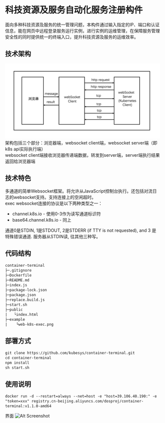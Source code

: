 # 科技资源及服务自动化服务注册构件

面向多种科技资源及服务的统一管理问题，本构件通过输入指定的IP、端口和认证信息，能在网页中远程登录服务运行实例，进行实例的运维管理，在保障服务管理安全性的同时提供统一的终端入口，提升科技资源及服务的运维效率。

## 技术架构

![Alt Screenshot](https://github.com/kubesys/container-terminal/raw/master/example/架构1.png)
架构包括三个部分：浏览器端，websocket client端，websocket server端（即k8s api实际执行端）   
websocket client端接收浏览器传递端数据，转发到server端，server端执行结果返回给浏览器端

## 技术特色

多通道的简单Websocket框架。将允许从JavaScript控制台执行。还包括对流日志的websocket支持。支持连接上的空闲超时。   
exec websocket连接的协议是以下两种类型之一：
* channel.k8s.io - 使用0-3作为读写通道标识符
* base64.channel.k8s.io - 同上       

通道0是STDIN, 1是STDOUT, 2是STDERR (if TTY is not requested), and 3 是特殊错误通道. 服务器从STDIN读, 往其他三种写。


## 代码结构
```
container-terminal
├─.gitignore
├─Dockerfile
├─README.md
├─index.js
├─package-lock.json
├─package.json
├─replace.build.js
├─start.sh
├─public
|   └index.html
├─example
|    └web-k8s-exec.png
```

## 部署方式

```
git clone https://github.com/kubesys/container-terminal.git
cd container-terminal
npm install
sh start.sh
```
## 使用说明
```
docker run -d --restart=always --net=host -e "host=39.106.40.190:" -e "token=xxx" registry.cn-beijing.aliyuncs.com/dosproj/container-terminal:v1.1.0-amd64
```
界面
![Alt Screenshot](https://github.com/samejack/web-k8s-exec/raw/master/example/web-k8s-exec.png)

